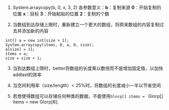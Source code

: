 1. System.arraycopy(b, 0, x, 3, 2)
	各参数意义：**b**：复制来源	**0**：开始复制的位置	**x**：目标	**3**：开始粘贴的位置		**2**：复制的个数

2. 当数组到达存储上限时，重新建立一个更大的数组，将原来数组的内容复制过去并添加新的内容
```
int[] a = new int[size + 1];
System.arraycopy(items, 0, a, 0, size);
a[size] = 11;
items = a;
size = size + 1;
```
3. 当到达数组上限时，better将数组的长度乘以数倍而不是增加固定值，以加快addlast的效率

4. 当空间利用率（size/length）< 25%时，将数组的长度减小一半以节省空间

5. 若想使得数组可以存储任何种类的数据，不能使用`Glorp[] items = `
Glorp[] items = new Glorp[8];

<!--stackedit_data:
eyJoaXN0b3J5IjpbMTgxMjc0NDM1LC03ODQ4ODA1MjAsLTE5Nj
IyMTUzMDIsLTY4MDM1NTIxMF19
-->